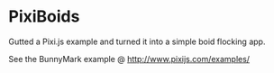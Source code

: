 PixiBoids
=========

Gutted a Pixi.js example and turned it into a simple boid flocking app.

See the BunnyMark example @ http://www.pixijs.com/examples/

<script src="//ajax.googleapis.com/ajax/libs/jquery/1.8.3/jquery.min.js"></script>
<script>window.jQuery || document.write('<script src="js/vendor/jquery-1.8.3.min.js"><\/script>')</script>
<script src="js/stats.min.js"></script>
<script src="js/pixi.dev.js"></script>
<script src="js/Math2.js"></script>

<script src="js/boids.js"></script>

<!-- Google Analytics: change UA-XXXXX-X to be your site's ID. -->
<script>

    /**
     * Provides bind in a cross browser way.
     */
    if (typeof Function.prototype.bind != 'function') {
        Function.prototype.bind = (function () {
            var slice = Array.prototype.slice;
            return function (thisArg) {
                var target = this, boundArgs = slice.call(arguments, 1);

                if (typeof target != 'function') throw new TypeError();

                function bound() {
                    var args = boundArgs.concat(slice.call(arguments));
                    target.apply(this instanceof bound ? this : thisArg, args);
                }

                bound.prototype = (function F(proto) {
                    proto && (F.prototype = proto);
                    if (!(this instanceof F)) return new F;
                })(target.prototype);

                return bound;
            };
        })();
    }
</script>